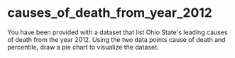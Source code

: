 # causes_of_death_from_year_2012

You have been provided with a dataset that list Ohio State's leading causes of death from the year 2012.
Using the two data points cause of death and percentile, draw a pie chart to visualize the dataset.